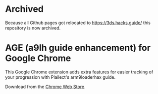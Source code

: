 # Archived
Because all Github pages got relocated to https://3ds.hacks.guide/ this repository is now archived.

# AGE (a9lh guide enhancement) for Google Chrome
This Google Chrome extension adds extra features for easier tracking of your progression with Plailect's arm9loaderhax guide.

Download from the [Chrome Web Store](https://chrome.google.com/webstore/detail/age-a9lh-guide-enhancemen/poaiodcdmbhmlnaabaohpfjabifbbbmd).
